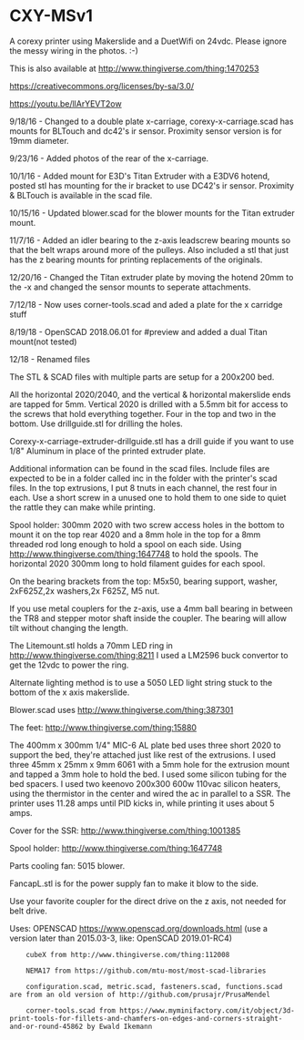 # CXY-MSv1
A corexy printer using Makerslide and a DuetWifi on 24vdc. Please ignore the messy wiring in the photos. :-)

This is also available at http://www.thingiverse.com/thing:1470253

https://creativecommons.org/licenses/by-sa/3.0/

https://youtu.be/llArYEVT2ow

9/18/16 - Changed to a double plate x-carriage, corexy-x-carriage.scad has mounts for BLTouch and dc42's ir sensor. Proximity sensor version is for 19mm diameter.

9/23/16 - Added photos of the rear of the x-carriage.

10/1/16 - Added mount for E3D's Titan Extruder with a E3DV6 hotend, posted stl has mounting for the ir bracket to use DC42's ir sensor. Proximity & BLTouch is available in the scad file.

10/15/16 - Updated blower.scad for the blower mounts for the Titan extruder mount.

11/7/16 - Added an idler bearing to the z-axis leadscrew bearing mounts so that the belt wraps around more of the pulleys.  Also included a stl that just has the z bearing mounts for printing replacements of the originals.

12/20/16 - Changed the Titan extruder plate by moving the hotend 20mm to the -x and changed the sensor mounts to seperate attachments.

7/12/18 - Now uses corner-tools.scad and aded a plate for the x carridge stuff

8/19/18 - OpenSCAD 2018.06.01 for #preview and added a dual Titan mount(not tested)

12/18 - Renamed files

The STL & SCAD files with multiple parts are setup for a 200x200 bed.

All the horizontal 2020/2040, and the vertical & horizontal makerslide ends are tapped for 5mm.
Vertical 2020 is drilled with a 5.5mm bit for access to the screws that hold everything together. Four in the top and two in the bottom. Use drillguide.stl for drilling the holes.

Corexy-x-carriage-extruder-drillguide.stl has a drill guide if you want to use 1/8" Aluminum in place of the printed extruder plate.

Additional information can be found in the scad files. Include files are expected to be in a folder called inc in the folder with the printer's scad files.
In the top extrusions, I put 8 tnuts in each channel, the rest four in each. Use a short screw in a unused one to hold them to one side to quiet the rattle they can make while printing.

Spool holder: 300mm 2020 with two screw access holes in the bottom to mount it on the top rear 4020 and a 8mm hole in the top for a 8mm threaded rod long enough to hold a spool on each side. Using http://www.thingiverse.com/thing:1647748 to hold the spools.  The horizontal 2020 300mm long to hold filament guides for each spool.

On the bearing brackets from the top: M5x50, bearing support, washer, 2xF625Z,2x washers,2x F625Z, M5 nut.

If you use metal couplers for the z-axis, use a 4mm ball bearing in between the TR8 and stepper motor shaft inside the coupler. The bearing will allow tilt without changing the length.

The Litemount.stl holds a 70mm LED ring in http://www.thingiverse.com/thing:8211 I used a LM2596 buck convertor to get the 12vdc to power the ring.

Alternate lighting method is to use a 5050 LED light string stuck to the bottom of the x axis makerslide.

Blower.scad uses http://www.thingiverse.com/thing:387301

The feet: http://www.thingiverse.com/thing:15880

The 400mm x 300mm 1/4" MIC-6 AL plate bed uses three short 2020 to support the bed, they're attached just like rest of the extrusions. I used three 45mm x 25mm x 9mm 6061 with a 5mm hole for the extrusion mount and tapped a 3mm hole to hold the bed. I used some silicon tubing for the bed spacers. I used two keenovo 200x300 600w 110vac silicon heaters, using the thermistor in the center and wired the ac in parallel to a SSR. The printer uses 11.28 amps until PID kicks in, while printing it uses about 5 amps.

Cover for the SSR: http://www.thingiverse.com/thing:1001385

Spool holder: http://www.thingiverse.com/thing:1647748

Parts cooling fan: 5015 blower.

FancapL.stl is for the power supply fan to make it blow to the side.

Use your favorite coupler for the direct drive on the z axis, not needed for belt drive.

Uses:
		OPENSCAD https://www.openscad.org/downloads.html (use a version later than 2015.03-3, like: OpenSCAD 2019.01-RC4)

		cubeX from http://www.thingiverse.com/thing:112008
		
		NEMA17 from https://github.com/mtu-most/most-scad-libraries
		
		configuration.scad, metric.scad, fasteners.scad, functions.scad are from an old version of http://github.com/prusajr/PrusaMendel
		
		corner-tools.scad from https://www.myminifactory.com/it/object/3d-print-tools-for-fillets-and-chamfers-on-edges-and-corners-straight-and-or-round-45862 by Ewald Ikemann

		
